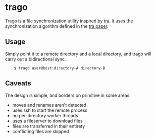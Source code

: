# trago

Trago is a file synchronization utility inspired by
[tra](https://swtch.com/tra/). It uses the synchronization algorithm
defined in the [tra paper](http://publications.csail.mit.edu/tmp/MIT-CSAIL-TR-2005-014.pdf).

## Usage

Simply point it to a remote directory and a local directory, and
trago will carry out a bidirectional sync.

```
    $ trago user@host:directory-A directory-B
```

## Caveats

The design is simple, and borders on primitive in some areas:

- moves and renames aren't detected
- uses ssh to start the remote process
- no per-directory worker threads
- uses a fileserver to download files
- files are transferred in their entirety
- conflicting files are skipped
